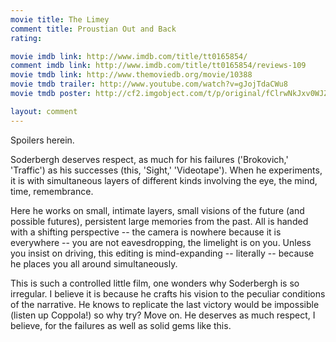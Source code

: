 ```yaml
---
movie title: The Limey
comment title: Proustian Out and Back
rating: 

movie imdb link: http://www.imdb.com/title/tt0165854/
comment imdb link: http://www.imdb.com/title/tt0165854/reviews-109
movie tmdb link: http://www.themoviedb.org/movie/10388
movie tmdb trailer: http://www.youtube.com/watch?v=gJojTdaCWu8
movie tmdb poster: http://cf2.imgobject.com/t/p/original/fClrwNkJxv0WJZVJwyhI8o2UQS6.jpg

layout: comment
---
```


Spoilers herein.

Soderbergh deserves respect, as much for his failures ('Brokovich,' 'Traffic') as his successes (this, 'Sight,' 'Videotape'). When he experiments, it is with simultaneous layers of different kinds involving the eye, the mind, time, remembrance.

Here he works on small, intimate layers, small visions of the future (and possible futures), persistent large memories from the past. All is handed with a shifting perspective -- the camera is nowhere because it is everywhere -- you are not eavesdropping, the limelight is on you. Unless you insist on driving, this editing is mind-expanding -- literally -- because he places you all around simultaneously.

This is such a controlled little film, one wonders why Soderbergh is so irregular. I believe it is because he crafts his vision to the peculiar conditions of the narrative. He knows to replicate the last victory would be impossible (listen up Coppola!) so why try? Move on. He deserves as much respect, I believe, for the failures as well as solid gems like this.